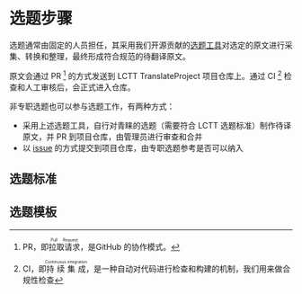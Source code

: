 # 选题步骤

选题通常由固定的人员担任，其采用我们开源贡献的[选题工具](https://github.com/LCTT/lctt-scripts)对选定的原文进行采集、转换和整理，最终形成符合规范的待翻译原文。

原文会通过 PR [^1] 的方式发送到 LCTT TranslateProject 项目仓库上。通过 CI [^2] 检查和人工审核后，会正式进入仓库。

非专职选题也可以参与选题工作，有两种方式：

- 采用上述选题工具，自行对青睐的选题（需要符合 LCTT 选题标准）制作待译原文，并 PR 到项目仓库，由管理员进行审查和合并
- 以 [issue](https://github.com/LCTT/TranslateProject/issues) 的方式提交到项目仓库，由专职选题参考是否可以纳入

## 选题标准

## 选题模板

[^1]: PR，即<ruby>拉取请求<rt>Pull Request</rt></ruby>，是GitHub 的协作模式。
[^2]: CI，即<ruby>持续集成<rt>Continuous integration</rt></ruby>，是一种自动对代码进行检查和构建的机制，我们用来做合规性检查
